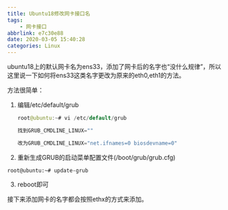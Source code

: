 ```yaml
---
title: Ubuntu18修改网卡接口名
tags: 
	- 网卡接口
abbrlink: e7c30e88
date: 2020-03-05 15:40:28
categories: Linux
---
```


ubuntu18上的默认网卡名为ens33，添加了网卡后的名字也“没什么规律”，所以这里说一下如何将ens33这类名字更改为原来的eth0,eth1的方法。

方法很简单：

1. 编辑/etc/default/grub

   ```java
   root@ubuntu:~# vi /etc/default/grub
   
   找到GRUB_CMDLINE_LINUX=""
   
   改为GRUB_CMDLINE_LINUX="net.ifnames=0 biosdevname=0"
   ```

2. 重新生成GRUB的启动菜单配置文件(/boot/grub/grub.cfg)

```
root@ubuntu:~# update-grub
```

3. reboot即可

接下来添加网卡的名字都会按照ethx的方式来添加。


